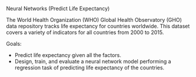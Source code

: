 Neural Networks (Predict Life Expectancy)

The World Health Organization (WHO) Global Health Observatory (GHO) data repository tracks life expectancy for countries 
worldwide. This dataset covers a variety of indicators for all countries from 2000 to 2015.

Goals:
- Predict life expectancy given all the factors.
- Design, train, and evaluate a neural network model performing a regression task of predicting life expectancy of the countries.